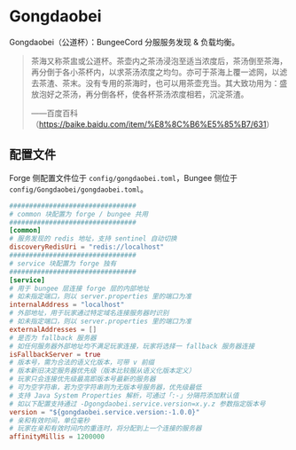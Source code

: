 # Gongdaobei

Gongdaobei（公道杯）：BungeeCord 分服服务发现 & 负载均衡。

> 茶海又称茶盅或公道杯。茶壶内之茶汤浸泡至适当浓度后，茶汤倒至茶海，再分倒于各小茶杯内，以求茶汤浓度之均匀。亦可于茶海上覆一滤网，以滤去茶渣、茶末。没有专用的茶海时，也可以用茶壶充当。其大致功用为：盛放泡好之茶汤，再分倒各杯，使各杯茶汤浓度相若，沉淀茶渣。
> 
> ——百度百科（<https://baike.baidu.com/item/%E8%8C%B6%E5%85%B7/631>）

## 配置文件

Forge 侧配置文件位于 `config/gongdaobei.toml`，Bungee 侧位于 `config/Gongdaobei/gongdaobei.toml`。

```toml
################################
# common 块配置为 forge / bungee 共用
################################
[common]
# 服务发现的 redis 地址，支持 sentinel 自动切换
discoveryRedisUri = "redis://localhost"
################################
# service 块配置为 forge 独有
################################
[service]
# 用于 bungee 层连接 forge 层的内部地址
# 如未指定端口，则以 server.properties 里的端口为准
internalAddress = "localhost"
# 外部地址，用于玩家通过特定域名连接服务器时识别
# 如未指定端口，则以 server.properties 里的端口为准
externalAddresses = []
# 是否为 fallback 服务器
# 如任何服务器外部地址均不满足玩家连接，玩家将选择一 fallback 服务器连接
isFallbackServer = true
# 版本号，需为合法的语义化版本，可带 v 前缀
# 版本新旧决定服务器优先级（版本比较服从语义化版本定义）
# 玩家只会连接优先级最高即版本号最新的服务器
# 可为空字符串，若为空字符串则为无版本号服务器，优先级最低
# 支持 Java System Properties 解析，可通过「:-」分隔符添加默认值
# 如以下配置支持通过 -Dgongdaobei.service.version=x.y.z 参数指定版本号
version = "${gongdaobei.service.version:-1.0.0}"
# 亲和有效时间，单位毫秒
# 玩家在亲和有效时间内的重连时，将分配到上一个连接的服务器
affinityMillis = 1200000
```
